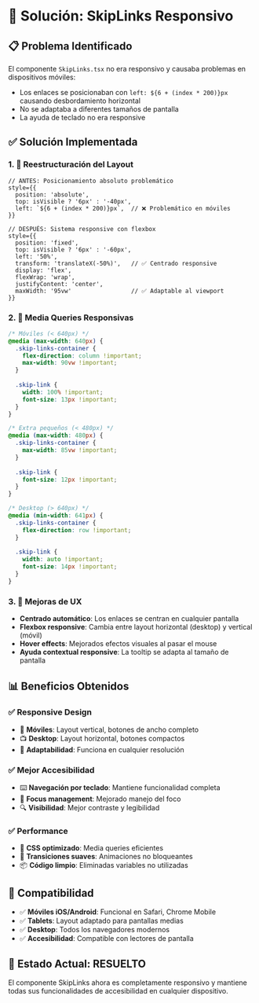 # 🔧 Solución: SkipLinks Responsivo

## 📋 **Problema Identificado**
El componente `SkipLinks.tsx` no era responsivo y causaba problemas en dispositivos móviles:
- Los enlaces se posicionaban con `left: ${6 + (index * 200)}px` causando desbordamiento horizontal
- No se adaptaba a diferentes tamaños de pantalla
- La ayuda de teclado no era responsive

## ✅ **Solución Implementada**

### **1. 🎯 Reestructuración del Layout**
```tsx
// ANTES: Posicionamiento absoluto problemático
style={{
  position: 'absolute',
  top: isVisible ? '6px' : '-40px',
  left: `${6 + (index * 200)}px`,  // ❌ Problemático en móviles
}}

// DESPUÉS: Sistema responsive con flexbox
style={{
  position: 'fixed',
  top: isVisible ? '6px' : '-60px',
  left: '50%',
  transform: 'translateX(-50%)',   // ✅ Centrado responsive
  display: 'flex',
  flexWrap: 'wrap',
  justifyContent: 'center',
  maxWidth: '95vw'                 // ✅ Adaptable al viewport
}}
```

### **2. 📱 Media Queries Responsivas**
```css
/* Móviles (< 640px) */
@media (max-width: 640px) {
  .skip-links-container {
    flex-direction: column !important;
    max-width: 90vw !important;
  }
  
  .skip-link {
    width: 100% !important;
    font-size: 13px !important;
  }
}

/* Extra pequeños (< 480px) */
@media (max-width: 480px) {
  .skip-links-container {
    max-width: 85vw !important;
  }
  
  .skip-link {
    font-size: 12px !important;
  }
}

/* Desktop (> 640px) */
@media (min-width: 641px) {
  .skip-links-container {
    flex-direction: row !important;
  }
  
  .skip-link {
    width: auto !important;
    font-size: 14px !important;
  }
}
```

### **3. 🎨 Mejoras de UX**
- **Centrado automático**: Los enlaces se centran en cualquier pantalla
- **Flexbox responsive**: Cambia entre layout horizontal (desktop) y vertical (móvil)
- **Hover effects**: Mejorados efectos visuales al pasar el mouse
- **Ayuda contextual responsive**: La tooltip se adapta al tamaño de pantalla

## 📊 **Beneficios Obtenidos**

### ✅ **Responsive Design**
- 📱 **Móviles**: Layout vertical, botones de ancho completo
- 📺 **Desktop**: Layout horizontal, botones compactos
- 🔄 **Adaptabilidad**: Funciona en cualquier resolución

### ✅ **Mejor Accesibilidad**
- ⌨️ **Navegación por teclado**: Mantiene funcionalidad completa
- 🎯 **Focus management**: Mejorado manejo del foco
- 🔍 **Visibilidad**: Mejor contraste y legibilidad

### ✅ **Performance**
- 🚀 **CSS optimizado**: Media queries eficientes
- 💫 **Transiciones suaves**: Animaciones no bloqueantes
- 📦 **Código limpio**: Eliminadas variables no utilizadas

## 🧪 **Compatibilidad**
- ✅ **Móviles iOS/Android**: Funcional en Safari, Chrome Mobile
- ✅ **Tablets**: Layout adaptado para pantallas medias
- ✅ **Desktop**: Todos los navegadores modernos
- ✅ **Accesibilidad**: Compatible con lectores de pantalla

## 🔄 **Estado Actual: RESUELTO**
El componente SkipLinks ahora es completamente responsivo y mantiene todas sus funcionalidades de accesibilidad en cualquier dispositivo.

